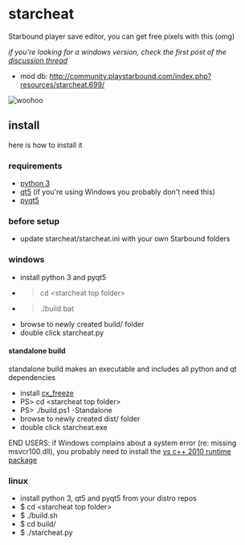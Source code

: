 # starcheat

Starbound player save editor, you can get free pixels with this (omg)

*if you're looking for a windows version, check the first post of the [discussion thread](http://community.playstarbound.com/index.php?threads/starcheat-player-save-editor-and-python-library.60174/)*

- mod db: http://community.playstarbound.com/index.php?resources/starcheat.699/

![woohoo](https://raw.github.com/wizzomafizzo/starcheat/master/screen.png)

## install
here is how to install it

### requirements
- [python 3](http://www.python.org/getit/)
- [qt5](http://qt-project.org/downloads) (if you're using Windows you probably don't need this)
- [pyqt5](http://www.riverbankcomputing.com/software/pyqt/download5)

### before setup
- update starcheat/starcheat.ini with your own Starbound folders

### windows
- install python 3 and pyqt5
- > cd \<starcheat top folder\>
- > ./build.bat
- browse to newly created build/ folder
- double click starcheat.py

#### standalone build
standalone build makes an executable and includes all python and qt dependencies

- install [cx_freeze](http://cx-freeze.sourceforge.net/)
- PS> cd \<starcheat top folder\>
- PS> ./build.ps1 -Standalone
- browse to newly created dist/ folder
- double click starcheat.exe

END USERS: if Windows complains about a system error (re: missing msvcr100.dll), you probably need to install the [vs c++ 2010 runtime package](http://www.microsoft.com/en-au/download/details.aspx?id=14632)

### linux
- install python 3, qt5 and pyqt5 from your distro repos
- $ cd \<starcheat top folder\>
- $ ./build.sh
- $ cd build/
- $ ./starcheat.py
